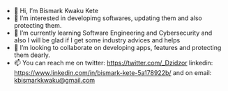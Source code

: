 - 👋 Hi, I’m Bismark Kwaku Kete
- 👀 I’m interested in developimg softwares, updating them and also protecting them.
- 🌱 I’m currently learning Software Engineering and Cybersecurity and also I will be glad if I get some industry advices and helps
- 💞️ I’m looking to collaborate on developing apps, features and protecting them dearly.
- 📫 You can reach me on twitter: https://twitter.com/_Dzidzor linkedin: https://www.linkedin.com/in/bismark-kete-5a178922b/ and on email: kbismarkkwaku@gmail.com


